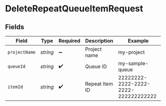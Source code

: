 # DeleteRepeatQueueItemRequest


## Fields

| Field                                | Type                                 | Required                             | Description                          | Example                              |
| ------------------------------------ | ------------------------------------ | ------------------------------------ | ------------------------------------ | ------------------------------------ |
| `projectName`                        | *string*                             | :heavy_minus_sign:                   | Project name                         | my-project                           |
| `queueId`                            | *string*                             | :heavy_check_mark:                   | Queue ID                             | my-sample-queue                      |
| `itemId`                             | *string*                             | :heavy_check_mark:                   | Repeat Item ID                       | 22222222-2222-2222-2222-222222222222 |